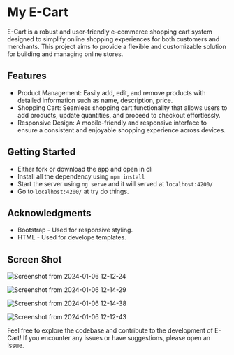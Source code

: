 # My E-Cart


E-Cart is a robust and user-friendly e-commerce shopping cart system designed to simplify online shopping experiences for both customers and merchants. This project aims to provide a flexible and customizable solution for building and managing online stores.

## Features
- Product Management: Easily add, edit, and remove products with detailed information such as name, description, price.
- Shopping Cart: Seamless shopping cart functionality that allows users to add products, update quantities, and proceed to checkout effortlessly.
- Responsive Design: A mobile-friendly and responsive interface to ensure a consistent and enjoyable shopping experience across devices.

## Getting Started
 - Either fork or download the app and open in cli 
 - Install all the dependency using `npm install` 
 - Start the server using `ng serve` and it will served at `localhost:4200/`
 - Go to `localhost:4200/` at try do things.

## Acknowledgments
- Bootstrap - Used for responsive styling.
- HTML  - Used for develope templates.


## Screen Shot
![Screenshot from 2024-01-06 12-12-24](https://github.com/radheshamnagare/my-e-cart/assets/60652468/449fe8fd-19d3-44e7-b541-03d1c4eb92df)

![Screenshot from 2024-01-06 12-14-29](https://github.com/radheshamnagare/my-e-cart/assets/60652468/3e9ecac6-308e-451a-b971-502cf56350d8)

![Screenshot from 2024-01-06 12-14-38](https://github.com/radheshamnagare/my-e-cart/assets/60652468/38062353-7472-46dc-9589-79c6024962c8)

![Screenshot from 2024-01-06 12-12-43](https://github.com/radheshamnagare/my-e-cart/assets/60652468/876b83e4-c92a-4bb3-9de5-906147563f59)






Feel free to explore the codebase and contribute to the development of E-Cart! If you encounter any issues or have suggestions, please open an issue.


  
